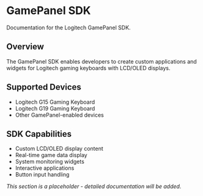 # GamePanel SDK

Documentation for the Logitech GamePanel SDK.

## Overview

The GamePanel SDK enables developers to create custom applications and widgets for Logitech gaming keyboards with LCD/OLED displays.

## Supported Devices

- Logitech G15 Gaming Keyboard
- Logitech G19 Gaming Keyboard
- Other GamePanel-enabled devices

## SDK Capabilities

- Custom LCD/OLED display content
- Real-time game data display
- System monitoring widgets
- Interactive applications
- Button input handling

*This section is a placeholder - detailed documentation will be added.* 